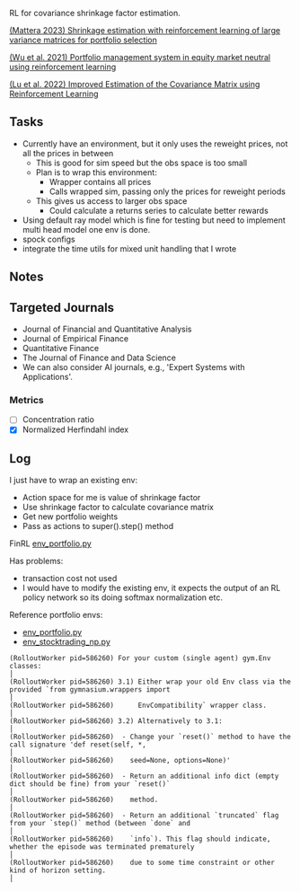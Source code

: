 RL for covariance shrinkage factor estimation.

[(Mattera 2023) Shrinkage estimation with reinforcement learning of large variance matrices for portfolio selection](https://doi.org/10.1016/j.iswa.2023.200181)

[(Wu et al. 2021) Portfolio management system in equity market neutral using reinforcement learning](https://doi.org/10.1007/s10489-021-02262-0)

[(Lu et al. 2022) Improved Estimation of the Covariance Matrix using Reinforcement Learning](https://dx.doi.org/10.2139/ssrn.4081502)



## Tasks

- Currently have an environment, but it only uses the reweight prices, not all
  the prices in between
    - This is good for sim speed but the obs space is too small
    - Plan is to wrap this environment:
        - Wrapper contains all prices
        - Calls wrapped sim, passing only the prices for reweight periods
    - This gives us access to larger obs space
        - Could calculate a returns series to calculate better rewards
- Using default ray model which is fine for testing but need to implement multi
  head model one env is done.
- spock configs
- integrate the time utils for mixed unit handling that I wrote

## Notes

## Targeted Journals

- Journal of Financial and Quantitative Analysis
- Journal of Empirical Finance
- Quantitative Finance
- The Journal of Finance and Data Science
- We can also consider AI journals, e.g., 'Expert Systems with Applications'.

### Metrics

- [ ] Concentration ratio
- [x] Normalized Herfindahl index

## Log

I just have to wrap an existing env:

- Action space for me is value of shrinkage factor
- Use shrinkage factor to calculate covariance matrix
- Get new portfolio weights
- Pass as actions to super().step() method

FinRL [env_portfolio.py](https://github.com/AI4Finance-Foundation/FinRL/blob/master/finrl/meta/env_portfolio_allocation/env_portfolio.py)

Has problems:

- transaction cost not used
- I would have to modify the existing env, it expects the output of an RL policy
  network so its doing softmax normalization etc.

Reference portfolio envs:

- [env_portfolio.py](https://github.com/AI4Finance-Foundation/FinRL/blob/master/finrl/meta/env_portfolio_allocation/env_portfolio.py)
- [env_stocktrading_np.py](https://github.com/AI4Finance-Foundation/FinRL/blob/master/finrl/meta/env_stock_trading/env_stocktrading_np.py)

```
(RolloutWorker pid=586260) For your custom (single agent) gym.Env classes:                                                                                                                                            │
(RolloutWorker pid=586260) 3.1) Either wrap your old Env class via the provided `from gymnasium.wrappers import                                                                                                       │
(RolloutWorker pid=586260)      EnvCompatibility` wrapper class.                                                                                                                                                      │
(RolloutWorker pid=586260) 3.2) Alternatively to 3.1:                                                                                                                                                                 │
(RolloutWorker pid=586260)  - Change your `reset()` method to have the call signature 'def reset(self, *,                                                                                                             │
(RolloutWorker pid=586260)    seed=None, options=None)'                                                                                                                                                               │
(RolloutWorker pid=586260)  - Return an additional info dict (empty dict should be fine) from your `reset()`                                                                                                          │
(RolloutWorker pid=586260)    method.                                                                                                                                                                                 │
(RolloutWorker pid=586260)  - Return an additional `truncated` flag from your `step()` method (between `done` and                                                                                                     │
(RolloutWorker pid=586260)    `info`). This flag should indicate, whether the episode was terminated prematurely                                                                                                      │
(RolloutWorker pid=586260)    due to some time constraint or other kind of horizon setting.                                                                                                                           │
```
